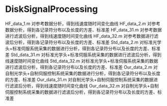 # DiskSignalProcessing
HF_data_1.m     对参考数据分析，得到线速度随时间变化曲线
HF_data_2.m     对参考数据分析，得到各记录符分布以及长度的方差、标准差
HF_data_31.m    对参考数据进行滤波后分析，得到线速度随时间变化曲线
HF_data_32.m    对参考数据进行滤波后分析，得到各记录符分布以及长度的方差、标准差
Std_data_2.m    对标准光学头+标准伺服系统采集的数据进行分析，得到各记录符分布以及长度的方差、标准差
Std_data_31.m   对标准光学头+标准伺服系统采集的数据进行滤波后分析，得到线速度随时间变化曲线
Std_data_32.m   对标准光学头+标准伺服系统采集的数据进行滤波后分析，得到各记录符分布以及长度的方差、标准差
Our_data_2.m    对自制光学头+自制伺服控制系统采集的数据进行分析，得到各记录符分布以及长度的方差、标准差
Our_data_31.m   对自制光学头+自制伺服控制系统采集的数据进行滤波后分析，得到线速度随时间变化曲线
Our_data_32.m   对自制光学头+自制伺服控制系统采集的数据进行滤波后分析，得到各记录符分布以及长度的方差、标准差